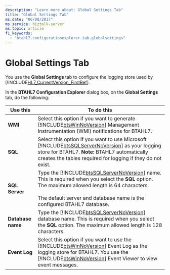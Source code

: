 ```yaml
---
description: "Learn more about: Global Settings Tab"
title: "Global Settings Tab"
ms.date: "06/08/2017"
ms.service: biztalk-server
ms.topic: article
f1_keywords: 
  - "btahl7.configurationexplorer.tab.globalsettings"
---
```

# Global Settings Tab
You use the **Global Settings** tab to configure the logging store used by [!INCLUDE[HL7_CurrentVersion_FirstRef](../../includes/hl7-currentversion-firstref-md.md)].  

 In the **BTAHL7 Configuration Explorer** dialog box, on the **Global Settings** tab, do the following:  


|     Use this      |                                                                                                                                                To do this                                                                                                                                                |
|-------------------|----------------------------------------------------------------------------------------------------------------------------------------------------------------------------------------------------------------------------------------------------------------------------------------------------------|
|      **WMI**      |                                                                 Select this option if you want to generate [!INCLUDE[btsWinNoVersion](../../includes/btswinnoversion-md.md)] Management Instrumentation (WMI) notifications for BTAHL7.                                                                  |
|      **SQL**      | Select this option if you want to use Microsoft [!INCLUDE[btsSQLServerNoVersion](../../includes/btssqlservernoversion-md.md)] as your logging store for BTAHL7. **Note:**  BTAHL7 automatically creates the tables required for logging if they do not exist. |
|  **SQL Server**   |            Type the [!INCLUDE[btsSQLServerNoVersion](../../includes/btssqlservernoversion-md.md)] name. This is required when you select the **SQL** option. The maximum allowed length is 64 characters.<br /><br /> The default server and database name is the configured BTAHL7 database.            |
| **Database name** |                                                 Type the [!INCLUDE[btsSQLServerNoVersion](../../includes/btssqlservernoversion-md.md)] database name. This is required when you select the **SQL** option. The maximum allowed length is 128 characters.                                                 |
|   **Event Log**   |                Select this option if you want to use the [!INCLUDE[btsWinNoVersion](../../includes/btswinnoversion-md.md)] Event Log as the logging store for BTAHL7. You use the [!INCLUDE[btsWinNoVersion](../../includes/btswinnoversion-md.md)] Event Viewer to view event messages.                 |

